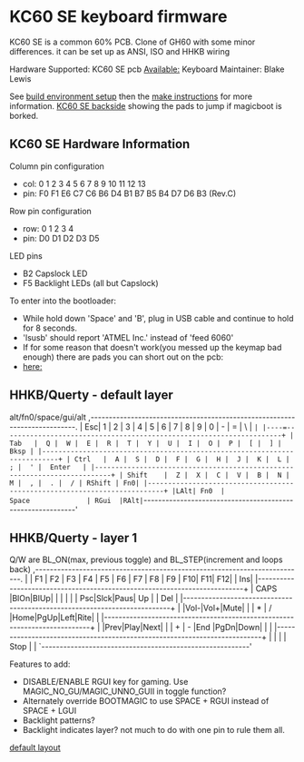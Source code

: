 KC60 SE keyboard firmware
========================

KC60 SE is a common 60% PCB. Clone of GH60 with some minor differences.
 it can be set up as ANSI, ISO and HHKB wiring

Hardware Supported: KC60 SE pcb
[Available:](https://www.aliexpress.com/store/product/Free-shipping-GH60-PCB-KC60-SE-Fully-Programmable-For-DIY-Mechanical-Keyboard-Poker-Faceu-HHKB-Support/429151_32799437588.html?spm=2114.12010608.0.0.2995e5c0hNRgMH)
Keyboard Maintainer: Blake Lewis

See [build environment setup](https://docs.qmk.fm/build_environment_setup.html) then the [make instructions](https://docs.qmk.fm/make_instructions.html) for more information.
 [KC60 SE backside](http://imgur.com/a/tBV1g) showing the pads to jump if magicboot is borked.

## KC60 SE Hardware Information

  Column pin configuration
  * col: 0   1   2   3   4   5   6   7   8   9   10  11  12  13
  * pin: F0  F1  E6  C7  C6  B6  D4  B1  B7  B5  B4  D7  D6  B3  (Rev.C)
   
  Row pin configuration
  * row: 0   1   2   3   4
  * pin: D0  D1  D2  D3  D5

  LED pins
  * B2 Capslock LED
  * F5 Backlight LEDs (all but Capslock)

  To enter into the bootloader:
  *   While hold down 'Space' and 'B', plug in USB cable and continue to hold for 8 seconds.
  *   'lsusb' should report 'ATMEL Inc.' instead of 'feed 6060'
  *   If for some reason that doesn't work(you messed up the keymap bad enough) there are pads you can short out on the pcb:
  *   [here:](http://i.imgur.com/i1SU8Fn.jpg)

 ## HHKB/Querty - default layer
   alt/fn0/space/gui/alt
 ,--------------------------------------------------------------------------.
 | Esc|  1 |  2 |  3 |  4 |  5 |  6 |  7 |  8 |  9 |  0 |  - |  = |  \ |  ` |
 |----=---------------------------------------------------------------------+
 | Tab   |  Q |  W |  E |  R |  T |  Y |  U |  I |  O |  P |  [ |  ] | Bksp |
 |--------------------------------------------------------------------------+
 | Ctrl   |  A |  S |  D |  F |  G |  H |  J |  K |  L |  ; |  ' |  Enter   |
 |--------------------------------------------------------------------------+
 | Shift    |  Z |  X |  C |  V |  B |  N |  M |  , |  . |  / | RShift | Fn0|
 |--------------------------------------------------------------------------+
         |LAlt| Fn0  |               Space              | RGui  |RAlt|
         `-----------------------------------------------------------'

 ## HHKB/Querty - layer 1
  Q/W are BL_ON(max, previous toggle) and BL_STEP(increment and loops back)
 ,--------------------------------------------------------------------------.
 |    | F1 | F2 | F3 | F4 | F5 | F6 | F7 | F8 | F9 | F10| F11| F12|    | Ins|
 |--------------------------------------------------------------------------+
 | CAPS |BlOn|BlUp|    |    |    |    |    | Psc|Slck|Paus| Up |    |  Del  |
 |--------------------------------------------------------------------------+
 |       |Vol-|Vol+|Mute|    |    | *  | /  |Home|PgUp|Left|Rite|           |
 |--------------------------------------------------------------------------+
 |         |Prev|Play|Next|    |    | +  | -  |End |PgDn|Down|         |    |
 |--------------------------------------------------------------------------+
         |    |      |                                 | Stop |    |
         `---------------------------------------------------------'
 
  Features to add:
  *   DISABLE/ENABLE RGUI key for gaming. Use MAGIC_NO_GU/MAGIC_UNNO_GUII in toggle function?
  *   Alternately override BOOTMAGIC to use SPACE + RGUI instead of SPACE + LGUI
  *   Backlight patterns?
  *   Backlight indicates layer? not much to do with one pin to rule them all.
   
   
  [default layout](http://i.imgur.com/Y2xLF59.png)
  
  
 
 
 

 
 
 

 
 
 
 
 

